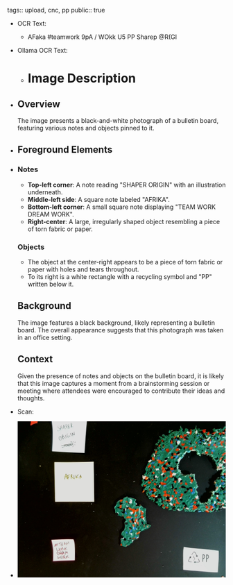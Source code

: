 tags::  upload, cnc, pp
public:: true

- OCR Text:
	- AFaka #teamwork 9pA / WOkk U5 PP Sharep @R(GI
- Ollama OCR Text:
	- # Image Description
- ## Overview
   The image presents a black-and-white photograph of a bulletin board, featuring various notes and objects pinned to it.
- ## Foreground Elements
- ### Notes
   * **Top-left corner**: A note reading "SHAPER ORIGIN" with an illustration underneath.
   * **Middle-left side**: A square note labeled "AFRIKA".
   * **Bottom-left corner**: A small square note displaying "TEAM WORK DREAM WORK".
   * **Right-center**: A large, irregularly shaped object resembling a piece of torn fabric or paper.
   
   ### Objects
   * The object at the center-right appears to be a piece of torn fabric or paper with holes and tears throughout.
   * To its right is a white rectangle with a recycling symbol and "PP" written below it.
   
   ## Background
   The image features a black background, likely representing a bulletin board. The overall appearance suggests that this photograph was taken in an office setting.
   
   ## Context
   Given the presence of notes and objects on the bulletin board, it is likely that this image captures a moment from a brainstorming session or meeting where attendees were encouraged to contribute their ideas and thoughts.
- Scan:
- ![./assets/scans/2025-02-22_18-13-26-809118.jpg](./assets/scans/2025-02-22_18-13-26-809118.jpg)